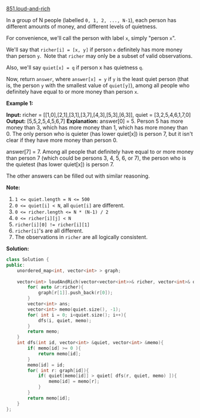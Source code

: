 [851.loud-and-rich](https://leetcode.com/problems/loud-and-rich/)  

In a group of N people (labelled `0, 1, 2, ..., N-1`), each person has different amounts of money, and different levels of quietness.

For convenience, we'll call the person with label `x`, simply "person `x`".

We'll say that `richer[i] = [x, y]` if person `x` definitely has more money than person `y`.  Note that `richer` may only be a subset of valid observations.

Also, we'll say `quiet[x] = q` if person x has quietness `q`.

Now, return `answer`, where `answer[x] = y` if `y` is the least quiet person (that is, the person `y` with the smallest value of `quiet[y]`), among all people who definitely have equal to or more money than person `x`.

**Example 1:**

**Input:** richer = \[\[1,0\],\[2,1\],\[3,1\],\[3,7\],\[4,3\],\[5,3\],\[6,3\]\], quiet = \[3,2,5,4,6,1,7,0\]
**Output:** \[5,5,2,5,4,5,6,7\]
**Explanation:** 
answer\[0\] = 5.
Person 5 has more money than 3, which has more money than 1, which has more money than 0.
The only person who is quieter (has lower quiet\[x\]) is person 7, but
it isn't clear if they have more money than person 0.

answer\[7\] = 7.
Among all people that definitely have equal to or more money than person 7
(which could be persons 3, 4, 5, 6, or 7), the person who is the quietest (has lower quiet\[x\])
is person 7.

The other answers can be filled out with similar reasoning.

**Note:**

1.  `1 <= quiet.length = N <= 500`
2.  `0 <= quiet[i] < N`, all `quiet[i]` are different.
3.  `0 <= richer.length <= N * (N-1) / 2`
4.  `0 <= richer[i][j] < N`
5.  `richer[i][0] != richer[i][1]`
6.  `richer[i]`'s are all different.
7.  The observations in `richer` are all logically consistent.  



**Solution:**  

```cpp
class Solution {
public:
    unordered_map<int, vector<int> > graph;
    
    vector<int> loudAndRich(vector<vector<int>>& richer, vector<int>& quiet) {
        for( auto &r:richer){
            graph[r[1]].push_back(r[0]);
        }
        vector<int> ans;
        vector<int> memo(quiet.size(), -1);
        for( int i = 0; i<quiet.size(); i++){
            dfs(i, quiet, memo);
        }
        return memo;
    }
    int dfs(int id, vector<int> &quiet, vector<int> &memo){
        if( memo[id] >= 0 ){
            return memo[id];
        }
        memo[id] = id;
        for( int r: graph[id]){
            if( quiet[memo[id]] > quiet[ dfs(r, quiet, memo) ]){
                memo[id] = memo[r];
            }
        }
        return memo[id];
    }
};
```
      